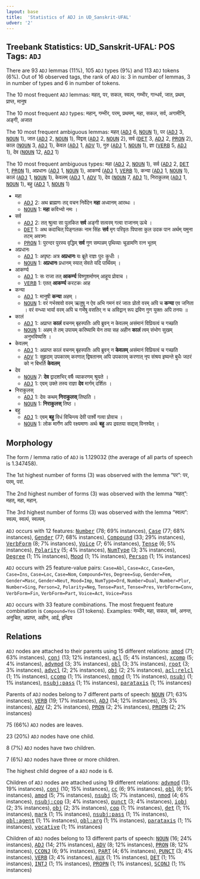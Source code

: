 ```yaml
---
layout: base
title:  'Statistics of ADJ in UD_Sanskrit-UFAL'
udver: '2'
---
```


## Treebank Statistics: UD_Sanskrit-UFAL: POS Tags: `ADJ`

There are 93 `ADJ` lemmas (11%), 105 `ADJ` types (9%) and 113 `ADJ` tokens (6%).
Out of 16 observed tags, the rank of `ADJ` is: 3 in number of lemmas, 3 in number of types and 6 in number of tokens.

The 10 most frequent `ADJ` lemmas: महत्, पर, सकल, स्वल्प, गम्भीर, गान्धर्व, जात, प्रथम, प्राप्त, मानुष

The 10 most frequent `ADJ` types:  महान्, गम्भीर, परम्, प्रथमम्, महा, सकल, सर्व, अगामीनि, अङ्गी, अजात

The 10 most frequent ambiguous lemmas: महत् (<tt><a href="sa_ufal-pos-ADJ.html">ADJ</a></tt> 6, <tt><a href="sa_ufal-pos-NOUN.html">NOUN</a></tt> 1), पर (<tt><a href="sa_ufal-pos-ADJ.html">ADJ</a></tt> 3, <tt><a href="sa_ufal-pos-NOUN.html">NOUN</a></tt> 1), जात (<tt><a href="sa_ufal-pos-ADJ.html">ADJ</a></tt> 2, <tt><a href="sa_ufal-pos-NOUN.html">NOUN</a></tt> 1), विद्वस् (<tt><a href="sa_ufal-pos-ADJ.html">ADJ</a></tt> 2, <tt><a href="sa_ufal-pos-NOUN.html">NOUN</a></tt> 2), सर्व (<tt><a href="sa_ufal-pos-DET.html">DET</a></tt> 3, <tt><a href="sa_ufal-pos-ADJ.html">ADJ</a></tt> 2, <tt><a href="sa_ufal-pos-PRON.html">PRON</a></tt> 2), काल (<tt><a href="sa_ufal-pos-NOUN.html">NOUN</a></tt> 3, <tt><a href="sa_ufal-pos-ADJ.html">ADJ</a></tt> 1), केवल (<tt><a href="sa_ufal-pos-ADJ.html">ADJ</a></tt> 1, <tt><a href="sa_ufal-pos-ADV.html">ADV</a></tt> 1), गुरु (<tt><a href="sa_ufal-pos-ADJ.html">ADJ</a></tt> 1, <tt><a href="sa_ufal-pos-NOUN.html">NOUN</a></tt> 1), ज्ञा (<tt><a href="sa_ufal-pos-VERB.html">VERB</a></tt> 5, <tt><a href="sa_ufal-pos-ADJ.html">ADJ</a></tt> 1), देव (<tt><a href="sa_ufal-pos-NOUN.html">NOUN</a></tt> 12, <tt><a href="sa_ufal-pos-ADJ.html">ADJ</a></tt> 1)

The 10 most frequent ambiguous types:  महा (<tt><a href="sa_ufal-pos-ADJ.html">ADJ</a></tt> 2, <tt><a href="sa_ufal-pos-NOUN.html">NOUN</a></tt> 1), सर्व (<tt><a href="sa_ufal-pos-ADJ.html">ADJ</a></tt> 2, <tt><a href="sa_ufal-pos-DET.html">DET</a></tt> 1, <tt><a href="sa_ufal-pos-PRON.html">PRON</a></tt> 1), अप्रधानः (<tt><a href="sa_ufal-pos-ADJ.html">ADJ</a></tt> 1, <tt><a href="sa_ufal-pos-NOUN.html">NOUN</a></tt> 1), आकर्ण्य (<tt><a href="sa_ufal-pos-ADJ.html">ADJ</a></tt> 1, <tt><a href="sa_ufal-pos-VERB.html">VERB</a></tt> 1), कन्या (<tt><a href="sa_ufal-pos-ADJ.html">ADJ</a></tt> 1, <tt><a href="sa_ufal-pos-NOUN.html">NOUN</a></tt> 1), कालं (<tt><a href="sa_ufal-pos-ADJ.html">ADJ</a></tt> 1, <tt><a href="sa_ufal-pos-NOUN.html">NOUN</a></tt> 1), केवलम् (<tt><a href="sa_ufal-pos-ADJ.html">ADJ</a></tt> 1, <tt><a href="sa_ufal-pos-ADV.html">ADV</a></tt> 1), देव (<tt><a href="sa_ufal-pos-NOUN.html">NOUN</a></tt> 7, <tt><a href="sa_ufal-pos-ADJ.html">ADJ</a></tt> 1), निराकुलस् (<tt><a href="sa_ufal-pos-ADJ.html">ADJ</a></tt> 1, <tt><a href="sa_ufal-pos-NOUN.html">NOUN</a></tt> 1), बहु (<tt><a href="sa_ufal-pos-ADJ.html">ADJ</a></tt> 1, <tt><a href="sa_ufal-pos-NOUN.html">NOUN</a></tt> 1)


* महा
  * <tt><a href="sa_ufal-pos-ADJ.html">ADJ</a></tt> 2: अथ ब्राह्मणः तद् वचन निर्वेदेन <b>महा</b> अध्वानम् आरब्धः ।
  * <tt><a href="sa_ufal-pos-NOUN.html">NOUN</a></tt> 1: <b>महा</b> कविभ्यो नमः ।
* सर्व
  * <tt><a href="sa_ufal-pos-ADJ.html">ADJ</a></tt> 2: तत् श्रुत्वा सा पुलकित <b>सर्व</b> अङ्गी सत्वरम् गत्वा राजानम् ऊचे ।
  * <tt><a href="sa_ufal-pos-DET.html">DET</a></tt> 1: अथ कदाचित् पिङ्गलकः नाम सिंहः <b>सर्व</b> मृग परिवृतः पिपासा कुल उदक पान अर्थम् यमुना तटम् अवत्र्णः
  * <tt><a href="sa_ufal-pos-PRON.html">PRON</a></tt> 1: पुरन्दर पुरस्य वृद्धिम् <b>सर्व</b> गुण सम्पन्नम् पृथिव्याः चूडामणि रत्न भूतम्
* अप्रधानः
  * <tt><a href="sa_ufal-pos-ADJ.html">ADJ</a></tt> 1: अपृष्टः अत्र <b>अप्रधानः</b> यः ब्रूते राज्ञः पुरः कुधीः ।
  * <tt><a href="sa_ufal-pos-NOUN.html">NOUN</a></tt> 1: <b>अप्रधानः</b> प्रधानम् स्यात् सेवते यदि पार्थिवम् ।
* आकर्ण्य
  * <tt><a href="sa_ufal-pos-ADJ.html">ADJ</a></tt> 1: सः राजा तत् <b>आकर्ण्य</b> विष्णुशर्माणम् आहूय प्रोवाच ।
  * <tt><a href="sa_ufal-pos-VERB.html">VERB</a></tt> 1: एतत् <b>आकर्ण्य</b> करटकः आह
* कन्या
  * <tt><a href="sa_ufal-pos-ADJ.html">ADJ</a></tt> 1: मानुषी <b>कन्या</b> अहम् ।
  * <tt><a href="sa_ufal-pos-NOUN.html">NOUN</a></tt> 1: वरं गर्भस्रावो वरम् ऋतुषु न ऐव अभि गमनं वरं जातः प्रोतो वरम् अपि च <b>कन्या</b> एव जनिता । वरं वन्ध्या भार्या वरम् अपि च गर्भेषु वसतिर् न च अविद्वान् रूप द्रविण गुण युक्तः अपि तनयः ॥
* कालं
  * <tt><a href="sa_ufal-pos-ADJ.html">ADJ</a></tt> 1: अप्राप्त <b>कालं</b> वचनम् बृहस्पतिः अपि ब्रुवन् न केवलम् असंमानं विप्रियत्वं च गच्छति
  * <tt><a href="sa_ufal-pos-NOUN.html">NOUN</a></tt> 1: अहम् ते तम् उपायम् करिष्यामि येन तया सह अहीन <b>कालं</b> त्वम् संभोग सुखम् अनुभविष्यसि ।
* केवलम्
  * <tt><a href="sa_ufal-pos-ADJ.html">ADJ</a></tt> 1: अप्राप्त कालं वचनम् बृहस्पतिः अपि ब्रुवन् न <b>केवलम्</b> असंमानं विप्रियत्वं च गच्छति
  * <tt><a href="sa_ufal-pos-ADV.html">ADV</a></tt> 1: सुहृदाम् उपकारम् करणात् द्विषतानम् अपि उपकारम् करणात् नृप संश्रय इष्यन्ते बुधैः जठरं को न बिभर्ति <b>केवलम्</b>
* देव
  * <tt><a href="sa_ufal-pos-NOUN.html">NOUN</a></tt> 7: <b>देव</b> द्वादशभिर् वर्षैः व्याकरणम् श्रूयते ।
  * <tt><a href="sa_ufal-pos-ADJ.html">ADJ</a></tt> 1: एवम् उक्ते तस्य राज्ञा <b>देव</b> मार्गम् दर्शितः ।
* निराकुलस्
  * <tt><a href="sa_ufal-pos-ADJ.html">ADJ</a></tt> 1: देवः कथम् <b>निराकुलस्</b> तिष्ठति ।
  * <tt><a href="sa_ufal-pos-NOUN.html">NOUN</a></tt> 1: <b>निराकुलस्</b> तिष्ठ ।
* बहु
  * <tt><a href="sa_ufal-pos-ADJ.html">ADJ</a></tt> 1: एवम् <b>बहु</b> विधं विचिन्त्य देवी पार्श्वे गत्वा प्रोवाच ।
  * <tt><a href="sa_ufal-pos-NOUN.html">NOUN</a></tt> 1: लोक मार्गेण अपि रक्ष्यमाणः अर्थः <b>बहु</b> अप द्रवतया सद्यस् विनश्येत् ।

## Morphology

The form / lemma ratio of `ADJ` is 1.129032 (the average of all parts of speech is 1.347458).

The 1st highest number of forms (3) was observed with the lemma “पर”: पर, परम्, परां.

The 2nd highest number of forms (3) was observed with the lemma “महत्”: महत्, महा, महान्.

The 3rd highest number of forms (3) was observed with the lemma “स्वल्प”: स्वल्प, स्वल्पं, स्वल्पम्.

`ADJ` occurs with 12 features: <tt><a href="sa_ufal-feat-Number.html">Number</a></tt> (78; 69% instances), <tt><a href="sa_ufal-feat-Case.html">Case</a></tt> (77; 68% instances), <tt><a href="sa_ufal-feat-Gender.html">Gender</a></tt> (77; 68% instances), <tt><a href="sa_ufal-feat-Compound.html">Compound</a></tt> (33; 29% instances), <tt><a href="sa_ufal-feat-VerbForm.html">VerbForm</a></tt> (8; 7% instances), <tt><a href="sa_ufal-feat-Voice.html">Voice</a></tt> (7; 6% instances), <tt><a href="sa_ufal-feat-Tense.html">Tense</a></tt> (6; 5% instances), <tt><a href="sa_ufal-feat-Polarity.html">Polarity</a></tt> (5; 4% instances), <tt><a href="sa_ufal-feat-NumType.html">NumType</a></tt> (3; 3% instances), <tt><a href="sa_ufal-feat-Degree.html">Degree</a></tt> (1; 1% instances), <tt><a href="sa_ufal-feat-Mood.html">Mood</a></tt> (1; 1% instances), <tt><a href="sa_ufal-feat-Person.html">Person</a></tt> (1; 1% instances)

`ADJ` occurs with 25 feature-value pairs: `Case=Abl`, `Case=Acc`, `Case=Gen`, `Case=Ins`, `Case=Loc`, `Case=Nom`, `Compound=Yes`, `Degree=Sup`, `Gender=Fem`, `Gender=Masc`, `Gender=Neut`, `Mood=Imp`, `NumType=Ord`, `Number=Dual`, `Number=Plur`, `Number=Sing`, `Person=2`, `Polarity=Neg`, `Tense=Past`, `Tense=Pres`, `VerbForm=Conv`, `VerbForm=Fin`, `VerbForm=Part`, `Voice=Act`, `Voice=Pass`

`ADJ` occurs with 33 feature combinations.
The most frequent feature combination is `Compound=Yes` (31 tokens).
Examples: गम्भीर, महा, सकल, सर्व, अनन्त, अनुचित, अप्राप्त, अहीन, आर्द्र, इन्द्रिय


## Relations

`ADJ` nodes are attached to their parents using 15 different relations: <tt><a href="sa_ufal-dep-amod.html">amod</a></tt> (71; 63% instances), <tt><a href="sa_ufal-dep-conj.html">conj</a></tt> (13; 12% instances), <tt><a href="sa_ufal-dep-acl.html">acl</a></tt> (5; 4% instances), <tt><a href="sa_ufal-dep-xcomp.html">xcomp</a></tt> (5; 4% instances), <tt><a href="sa_ufal-dep-advmod.html">advmod</a></tt> (3; 3% instances), <tt><a href="sa_ufal-dep-obl.html">obl</a></tt> (3; 3% instances), <tt><a href="sa_ufal-dep-root.html">root</a></tt> (3; 3% instances), <tt><a href="sa_ufal-dep-advcl.html">advcl</a></tt> (2; 2% instances), <tt><a href="sa_ufal-dep-obj.html">obj</a></tt> (2; 2% instances), <tt><a href="sa_ufal-dep-acl-relcl.html">acl:relcl</a></tt> (1; 1% instances), <tt><a href="sa_ufal-dep-ccomp.html">ccomp</a></tt> (1; 1% instances), <tt><a href="sa_ufal-dep-nmod.html">nmod</a></tt> (1; 1% instances), <tt><a href="sa_ufal-dep-nsubj.html">nsubj</a></tt> (1; 1% instances), <tt><a href="sa_ufal-dep-nsubj-pass.html">nsubj:pass</a></tt> (1; 1% instances), <tt><a href="sa_ufal-dep-parataxis.html">parataxis</a></tt> (1; 1% instances)

Parents of `ADJ` nodes belong to 7 different parts of speech: <tt><a href="sa_ufal-pos-NOUN.html">NOUN</a></tt> (71; 63% instances), <tt><a href="sa_ufal-pos-VERB.html">VERB</a></tt> (19; 17% instances), <tt><a href="sa_ufal-pos-ADJ.html">ADJ</a></tt> (14; 12% instances),  (3; 3% instances), <tt><a href="sa_ufal-pos-ADV.html">ADV</a></tt> (2; 2% instances), <tt><a href="sa_ufal-pos-PRON.html">PRON</a></tt> (2; 2% instances), <tt><a href="sa_ufal-pos-PROPN.html">PROPN</a></tt> (2; 2% instances)

75 (66%) `ADJ` nodes are leaves.

23 (20%) `ADJ` nodes have one child.

8 (7%) `ADJ` nodes have two children.

7 (6%) `ADJ` nodes have three or more children.

The highest child degree of a `ADJ` node is 6.

Children of `ADJ` nodes are attached using 19 different relations: <tt><a href="sa_ufal-dep-advmod.html">advmod</a></tt> (13; 19% instances), <tt><a href="sa_ufal-dep-conj.html">conj</a></tt> (10; 15% instances), <tt><a href="sa_ufal-dep-cc.html">cc</a></tt> (6; 9% instances), <tt><a href="sa_ufal-dep-obl.html">obl</a></tt> (6; 9% instances), <tt><a href="sa_ufal-dep-amod.html">amod</a></tt> (5; 7% instances), <tt><a href="sa_ufal-dep-nsubj.html">nsubj</a></tt> (5; 7% instances), <tt><a href="sa_ufal-dep-nmod.html">nmod</a></tt> (4; 6% instances), <tt><a href="sa_ufal-dep-nsubj-cop.html">nsubj:cop</a></tt> (3; 4% instances), <tt><a href="sa_ufal-dep-punct.html">punct</a></tt> (3; 4% instances), <tt><a href="sa_ufal-dep-iobj.html">iobj</a></tt> (2; 3% instances), <tt><a href="sa_ufal-dep-obj.html">obj</a></tt> (2; 3% instances), <tt><a href="sa_ufal-dep-cop.html">cop</a></tt> (1; 1% instances), <tt><a href="sa_ufal-dep-det.html">det</a></tt> (1; 1% instances), <tt><a href="sa_ufal-dep-mark.html">mark</a></tt> (1; 1% instances), <tt><a href="sa_ufal-dep-nsubj-pass.html">nsubj:pass</a></tt> (1; 1% instances), <tt><a href="sa_ufal-dep-obl-agent.html">obl:agent</a></tt> (1; 1% instances), <tt><a href="sa_ufal-dep-obl-arg.html">obl:arg</a></tt> (1; 1% instances), <tt><a href="sa_ufal-dep-parataxis.html">parataxis</a></tt> (1; 1% instances), <tt><a href="sa_ufal-dep-vocative.html">vocative</a></tt> (1; 1% instances)

Children of `ADJ` nodes belong to 13 different parts of speech: <tt><a href="sa_ufal-pos-NOUN.html">NOUN</a></tt> (16; 24% instances), <tt><a href="sa_ufal-pos-ADJ.html">ADJ</a></tt> (14; 21% instances), <tt><a href="sa_ufal-pos-ADV.html">ADV</a></tt> (8; 12% instances), <tt><a href="sa_ufal-pos-PRON.html">PRON</a></tt> (8; 12% instances), <tt><a href="sa_ufal-pos-CCONJ.html">CCONJ</a></tt> (6; 9% instances), <tt><a href="sa_ufal-pos-PART.html">PART</a></tt> (4; 6% instances), <tt><a href="sa_ufal-pos-PUNCT.html">PUNCT</a></tt> (3; 4% instances), <tt><a href="sa_ufal-pos-VERB.html">VERB</a></tt> (3; 4% instances), <tt><a href="sa_ufal-pos-AUX.html">AUX</a></tt> (1; 1% instances), <tt><a href="sa_ufal-pos-DET.html">DET</a></tt> (1; 1% instances), <tt><a href="sa_ufal-pos-INTJ.html">INTJ</a></tt> (1; 1% instances), <tt><a href="sa_ufal-pos-PROPN.html">PROPN</a></tt> (1; 1% instances), <tt><a href="sa_ufal-pos-SCONJ.html">SCONJ</a></tt> (1; 1% instances)

